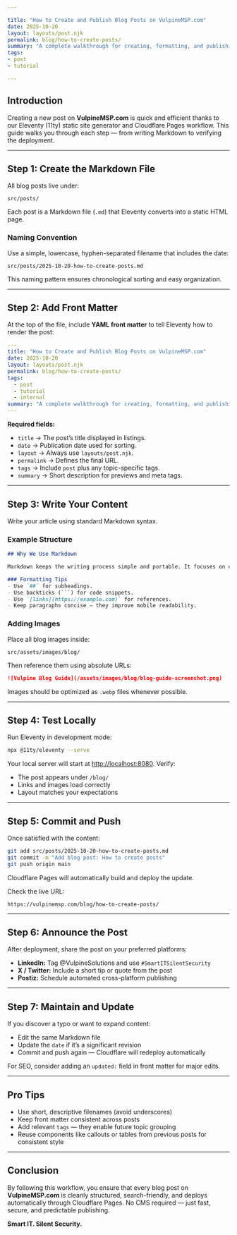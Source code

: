 ```yaml
---

title: "How to Create and Publish Blog Posts on VulpineMSP.com"
date: 2025-10-20
layout: layouts/post.njk
permalink: blog/how-to-create-posts/
summary: "A complete walkthrough for creating, formatting, and publishing new blog posts on Vulpine Solutions’ Cloudflare-hosted Eleventy blog."
tags:
- post
- tutorial

---
```


## Introduction

Creating a new post on **VulpineMSP.com** is quick and efficient thanks to our Eleventy (11ty) static site generator and Cloudflare Pages workflow. This guide walks you through each step — from writing Markdown to verifying the deployment.

---

## Step 1: Create the Markdown File

All blog posts live under:

```
src/posts/
```

Each post is a Markdown file (`.md`) that Eleventy converts into a static HTML page.

### Naming Convention

Use a simple, lowercase, hyphen-separated filename that includes the date:

```
src/posts/2025-10-20-how-to-create-posts.md
```

This naming pattern ensures chronological sorting and easy organization.

---

## Step 2: Add Front Matter

At the top of the file, include **YAML front matter** to tell Eleventy how to render the post:

```yaml
---
title: "How to Create and Publish Blog Posts on VulpineMSP.com"
date: 2025-10-20
layout: layouts/post.njk
permalink: blog/how-to-create-posts/
tags:
  - post
  - tutorial
  - internal
summary: "A complete walkthrough for creating, formatting, and publishing new blog posts on Vulpine Solutions’ Cloudflare-hosted Eleventy blog."
---
```

**Required fields:**

* `title` → The post’s title displayed in listings.
* `date` → Publication date used for sorting.
* `layout` → Always use `layouts/post.njk`.
* `permalink` → Defines the final URL.
* `tags` → Include `post` plus any topic-specific tags.
* `summary` → Short description for previews and meta tags.

---

## Step 3: Write Your Content

Write your article using standard Markdown syntax.

### Example Structure

````markdown
## Why We Use Markdown

Markdown keeps the writing process simple and portable. It focuses on content instead of formatting, ensuring consistency across posts.

### Formatting Tips
- Use `##` for subheadings.
- Use backticks (```) for code snippets.
- Use `[links](https://example.com)` for references.
- Keep paragraphs concise — they improve mobile readability.
````

### Adding Images

Place all blog images inside:

```
src/assets/images/blog/
```

Then reference them using absolute URLs:

```markdown
![Vulpine Blog Guide](/assets/images/blog/blog-guide-screenshot.png)
```

Images should be optimized as `.webp` files whenever possible.

---

## Step 4: Test Locally

Run Eleventy in development mode:

```bash
npx @11ty/eleventy --serve
```

Your local server will start at [http://localhost:8080](http://localhost:8080). Verify:

* The post appears under `/blog/`
* Links and images load correctly
* Layout matches your expectations

---

## Step 5: Commit and Push

Once satisfied with the content:

```bash
git add src/posts/2025-10-20-how-to-create-posts.md
git commit -m "Add blog post: How to create posts"
git push origin main
```

Cloudflare Pages will automatically build and deploy the update.

Check the live URL:

```
https://vulpinemsp.com/blog/how-to-create-posts/
```

---

## Step 6: Announce the Post

After deployment, share the post on your preferred platforms:

* **LinkedIn:** Tag @VulpineSolutions and use `#SmartITSilentSecurity`
* **X / Twitter:** Include a short tip or quote from the post
* **Postiz:** Schedule automated cross-platform publishing

---

## Step 7: Maintain and Update

If you discover a typo or want to expand content:

* Edit the same Markdown file
* Update the `date` if it’s a significant revision
* Commit and push again — Cloudflare will redeploy automatically

For SEO, consider adding an `updated:` field in front matter for major edits.

---

## Pro Tips

* Use short, descriptive filenames (avoid underscores)
* Keep front matter consistent across posts
* Add relevant `tags` — they enable future topic grouping
* Reuse components like callouts or tables from previous posts for consistent style

---

## Conclusion

By following this workflow, you ensure that every blog post on **VulpineMSP.com** is cleanly structured, search-friendly, and deploys automatically through Cloudflare Pages. No CMS required — just fast, secure, and predictable publishing.

**Smart IT. Silent Security.**

